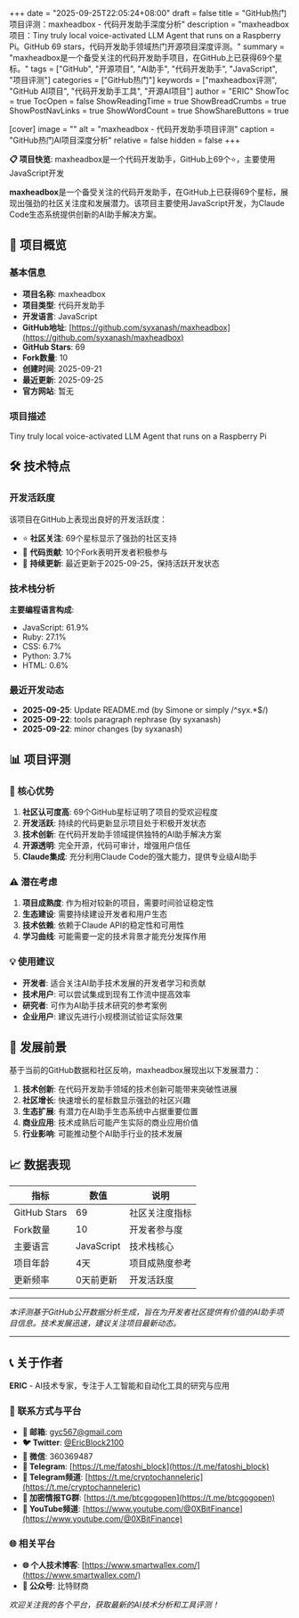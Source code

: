 +++
date = "2025-09-25T22:05:24+08:00"
draft = false
title = "GitHub热门项目评测：maxheadbox - 代码开发助手深度分析"
description = "maxheadbox项目：Tiny truly local voice-activated LLM Agent that runs on a Raspberry Pi。GitHub 69 stars，代码开发助手领域热门开源项目深度评测。"
summary = "maxheadbox是一个备受关注的代码开发助手项目，在GitHub上已获得69个星标。"
tags = ["GitHub", "开源项目", "AI助手", "代码开发助手", "JavaScript", "项目评测"]
categories = ["GitHub热门"]
keywords = ["maxheadbox评测", "GitHub AI项目", "代码开发助手工具", "开源AI项目"]
author = "ERIC"
ShowToc = true
TocOpen = false
ShowReadingTime = true
ShowBreadCrumbs = true
ShowPostNavLinks = true
ShowWordCount = true
ShowShareButtons = true

[cover]
image = ""
alt = "maxheadbox - 代码开发助手项目评测"
caption = "GitHub热门AI项目深度分析"
relative = false
hidden = false
+++

**📋 项目快览**: maxheadbox是一个代码开发助手，GitHub上69个⭐，主要使用JavaScript开发

**maxheadbox**是一个备受关注的代码开发助手，在GitHub上已获得69个星标，展现出强劲的社区关注度和发展潜力。该项目主要使用JavaScript开发，为Claude Code生态系统提供创新的AI助手解决方案。

## 🎯 项目概览

### 基本信息
- **项目名称**: maxheadbox
- **项目类型**: 代码开发助手
- **开发语言**: JavaScript
- **GitHub地址**: [https://github.com/syxanash/maxheadbox](https://github.com/syxanash/maxheadbox)
- **GitHub Stars**: 69
- **Fork数量**: 10
- **创建时间**: 2025-09-21
- **最近更新**: 2025-09-25
- **官方网站**: 暂无

### 项目描述
Tiny truly local voice-activated LLM Agent that runs on a Raspberry Pi

## 🛠️ 技术特点

### 开发活跃度
该项目在GitHub上表现出良好的开发活跃度：
- ⭐ **社区关注**: 69个星标显示了强劲的社区支持
- 🔄 **代码贡献**: 10个Fork表明开发者积极参与
- 📅 **持续更新**: 最近更新于2025-09-25，保持活跃开发状态

### 技术栈分析

**主要编程语言构成**:
- JavaScript: 61.9%
- Ruby: 27.1%
- CSS: 6.7%
- Python: 3.7%
- HTML: 0.6%


### 最近开发动态
- **2025-09-25**: Update README.md (by Simone or simply /^syx.*$/)
- **2025-09-22**: tools paragraph rephrase (by syxanash)
- **2025-09-22**: minor changes (by syxanash)


## 📊 项目评测

### 🎯 核心优势
1. **社区认可度高**: 69个GitHub星标证明了项目的受欢迎程度
2. **开发活跃**: 持续的代码更新显示项目处于积极开发状态
3. **技术创新**: 在代码开发助手领域提供独特的AI助手解决方案
4. **开源透明**: 完全开源，代码可审计，增强用户信任
5. **Claude集成**: 充分利用Claude Code的强大能力，提供专业级AI助手

### ⚠️ 潜在考虑
1. **项目成熟度**: 作为相对较新的项目，需要时间验证稳定性
2. **生态建设**: 需要持续建设开发者和用户生态
3. **技术依赖**: 依赖于Claude API的稳定性和可用性
4. **学习曲线**: 可能需要一定的技术背景才能充分发挥作用

### 💡 使用建议
- **开发者**: 适合关注AI助手技术发展的开发者学习和贡献
- **技术用户**: 可以尝试集成到现有工作流中提高效率
- **研究者**: 可作为AI助手技术研究的参考案例
- **企业用户**: 建议先进行小规模测试验证实际效果

## 🔮 发展前景

基于当前的GitHub数据和社区反响，maxheadbox展现出以下发展潜力：

1. **技术创新**: 在代码开发助手领域的技术创新可能带来突破性进展
2. **社区增长**: 快速增长的星标数显示强劲的社区兴趣
3. **生态扩展**: 有潜力在AI助手生态系统中占据重要位置
4. **商业应用**: 技术成熟后可能产生实际的商业应用价值
5. **行业影响**: 可能推动整个AI助手行业的技术发展

## 📈 数据表现

| 指标 | 数值 | 说明 |
|------|------|------|
| GitHub Stars | 69 | 社区关注度指标 |
| Fork数量 | 10 | 开发者参与度 |
| 主要语言 | JavaScript | 技术栈核心 |
| 项目年龄 | 4天 | 项目成熟度参考 |
| 更新频率 | 0天前更新 | 开发活跃度 |

---

*本评测基于GitHub公开数据分析生成，旨在为开发者社区提供有价值的AI助手项目信息。技术发展迅速，建议关注项目最新动态。*

---

## 📞 关于作者

**ERIC** - AI技术专家，专注于人工智能和自动化工具的研究与应用

### 🔗 联系方式与平台

- **📧 邮箱**: [gyc567@gmail.com](mailto:gyc567@gmail.com)
- **🐦 Twitter**: [@EricBlock2100](https://twitter.com/EricBlock2100)
- **💬 微信**: 360369487
- **📱 Telegram**: [https://t.me/fatoshi_block](https://t.me/fatoshi_block)
- **📢 Telegram频道**: [https://t.me/cryptochanneleric](https://t.me/cryptochanneleric)
- **👥 加密情报TG群**: [https://t.me/btcgogopen](https://t.me/btcgogopen)
- **🎥 YouTube频道**: [https://www.youtube.com/@0XBitFinance](https://www.youtube.com/@0XBitFinance)

### 🌐 相关平台

- **🌐 个人技术博客**: [https://www.smartwallex.com/](https://www.smartwallex.com/)
- **📖 公众号**: 比特财商

*欢迎关注我的各个平台，获取最新的AI技术分析和工具评测！*
